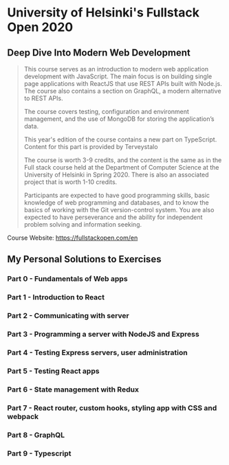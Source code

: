 # University of Helsinki's Fullstack Open 2020

## Deep Dive Into Modern Web Development

> This course serves as an introduction to modern web application development with JavaScript. The main focus is on building single page applications with ReactJS that use REST APIs built with Node.js. The course also contains a section on GraphQL, a modern alternative to REST APIs.
>
> The course covers testing, configuration and environment management, and the use of MongoDB for storing the application’s data.
>
> This year's edition of the course contains a new part on TypeScript. Content for this part is provided by Terveystalo
>
> The course is worth 3-9 credits, and the content is the same as in the Full stack course held at the Department of Computer Science at the University of Helsinki in Spring 2020. There is also an associated project that is worth 1-10 credits.
>
> Participants are expected to have good programming skills, basic knowledge of web programming and databases, and to know the basics of working with the Git version-control system. You are also expected to have perseverance and the ability for independent problem solving and information seeking.

Course Website: https://fullstackopen.com/en

## My Personal Solutions to Exercises

### Part 0 - Fundamentals of Web apps

### Part 1 - Introduction to React

### Part 2 - Communicating with server

### Part 3 - Programming a server with NodeJS and Express

### Part 4 - Testing Express servers, user administration

### Part 5 - Testing React apps

### Part 6 - State management with Redux

### Part 7 - React router, custom hooks, styling app with CSS and webpack

### Part 8 - GraphQL

### Part 9 - Typescript
